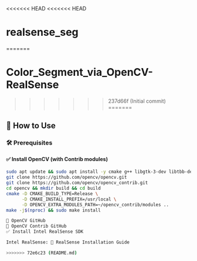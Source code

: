 <<<<<<< HEAD
<<<<<<< HEAD
# realsense_seg
=======
# Color_Segment_via_OpenCV-RealSense
>>>>>>> 237d66f (Initial commit)
=======
## 🚀 How to Use

### 🛠 Prerequisites

#### ✅ Install OpenCV (with Contrib modules)
```bash
sudo apt update && sudo apt install -y cmake g++ libgtk-3-dev libtbb-dev
git clone https://github.com/opencv/opencv.git
git clone https://github.com/opencv/opencv_contrib.git
cd opencv && mkdir build && cd build
cmake -D CMAKE_BUILD_TYPE=Release \
      -D CMAKE_INSTALL_PREFIX=/usr/local \
      -D OPENCV_EXTRA_MODULES_PATH=~/opencv_contrib/modules ..
make -j$(nproc) && sudo make install

🔗 OpenCV GitHub
🔗 OpenCV Contrib GitHub
✅ Install Intel RealSense SDK

Intel RealSense: 📖 RealSense Installation Guide

>>>>>>> 72e6c23 (README.md)
